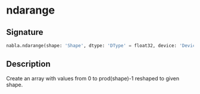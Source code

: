 # ndarange

## Signature

```python
nabla.ndarange(shape: 'Shape', dtype: 'DType' = float32, device: 'Device' = Device(type=cpu,id=0), batch_dims: 'Shape' = (), traced: 'bool' = False) -> 'Array'
```

## Description

Create an array with values from 0 to prod(shape)-1 reshaped to given shape.

